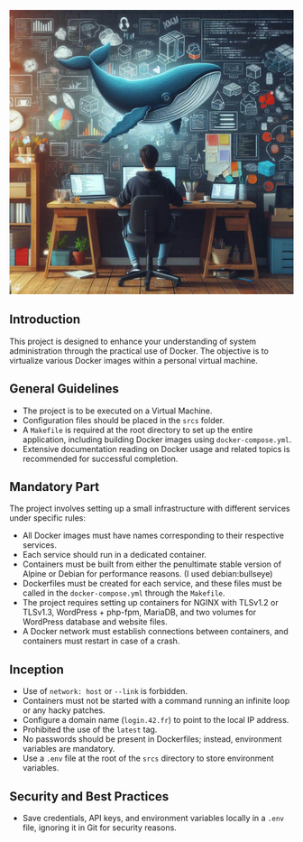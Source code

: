 ![](docker1.jpeg)
## Introduction

This project is designed to enhance your understanding of system administration through the practical use of Docker. The objective is to virtualize various Docker images within a personal virtual machine.

## General Guidelines

- The project is to be executed on a Virtual Machine.
- Configuration files should be placed in the `srcs` folder.
- A `Makefile` is required at the root directory to set up the entire application, including building Docker images using `docker-compose.yml`.
- Extensive documentation reading on Docker usage and related topics is recommended for successful completion.

## Mandatory Part

The project involves setting up a small infrastructure with different services under specific rules:

- All Docker images must have names corresponding to their respective services.
- Each service should run in a dedicated container.
- Containers must be built from either the penultimate stable version of Alpine or Debian for performance reasons. (I used debian:bullseye)
- Dockerfiles must be created for each service, and these files must be called in the `docker-compose.yml` through the `Makefile`.
- The project requires setting up containers for NGINX with TLSv1.2 or TLSv1.3, WordPress + php-fpm, MariaDB, and two volumes for WordPress database and website files.
- A Docker network must establish connections between containers, and containers must restart in case of a crash.

## Inception

- Use of `network: host` or `--link` is forbidden.
- Containers must not be started with a command running an infinite loop or any hacky patches.
- Configure a domain name (`login.42.fr`) to point to the local IP address.
- Prohibited the use of the `latest` tag.
- No passwords should be present in Dockerfiles; instead, environment variables are mandatory.
- Use a `.env` file at the root of the `srcs` directory to store environment variables.

## Security and Best Practices

- Save credentials, API keys, and environment variables locally in a `.env` file, ignoring it in Git for security reasons.
